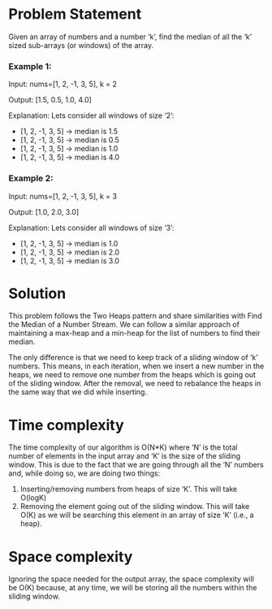 # Problem Statement
Given an array of numbers and a number ‘k’, find the median of all the ‘k’ sized sub-arrays (or windows) of the array.

### Example 1:

Input: nums=[1, 2, -1, 3, 5], k = 2

Output: [1.5, 0.5, 1.0, 4.0]

Explanation: Lets consider all windows of size ‘2’:

- [1, 2, -1, 3, 5] -> median is 1.5
- [1, 2, -1, 3, 5] -> median is 0.5
- [1, 2, -1, 3, 5] -> median is 1.0
- [1, 2, -1, 3, 5] -> median is 4.0

### Example 2:

Input: nums=[1, 2, -1, 3, 5], k = 3

Output: [1.0, 2.0, 3.0]

Explanation: Lets consider all windows of size ‘3’:

- [1, 2, -1, 3, 5] -> median is 1.0
- [1, 2, -1, 3, 5] -> median is 2.0
- [1, 2, -1, 3, 5] -> median is 3.0

# Solution 
This problem follows the Two Heaps pattern and share similarities with Find the Median of a Number Stream. We can follow a similar approach of maintaining a max-heap and a min-heap for the list of numbers to find their median.

The only difference is that we need to keep track of a sliding window of ‘k’ numbers. This means, in each iteration, when we insert a new number in the heaps, we need to remove one number from the heaps which is going out of the sliding window. After the removal, we need to rebalance the heaps in the same way that we did while inserting.

# Time complexity 
The time complexity of our algorithm is O(N*K) where ‘N’ is the total number of elements in the input array and ‘K’ is the size of the sliding window. This is due to the fact that we are going through all the ‘N’ numbers and, while doing so, we are doing two things:

1. Inserting/removing numbers from heaps of size ‘K’. This will take O(logK)
2. Removing the element going out of the sliding window. This will take O(K) as we will be searching this element in an array of size ‘K’ (i.e., a heap).

# Space complexity 
Ignoring the space needed for the output array, the space complexity will be O(K) because, at any time, we will be storing all the numbers within the sliding window.
